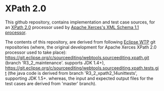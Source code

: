 # XPath 2.0
This github repository, contains implementation and test case sources, for an <a href="https://www.w3.org/TR/xpath20">XPath 2.0</a> processor used by 
<a href="https://xerces.apache.org/xerces2-j">Apache Xerces's XML Schema 1.1 processor</a>.

The contents of this repository, are derived from following <a href="https://www.eclipse.org/webtools">Eclipse WTP</a> git repositories (where, the original development 
for Apache Xerces XPath 2.0 processor used to take place):<br/>
https://git.eclipse.org/c/sourceediting/webtools.sourceediting.xpath.git (branch 'R3_2_maintenance'. supports JDK 1.4+),
https://git.eclipse.org/c/sourceediting/webtools.sourceediting.xpath.tests.git (the java code is derived from branch 'R3_2_xpath2_14unittests', supporting JDK 1.5+.
whereas, the input and expected output files for the test cases are derived from 'master' branch).
